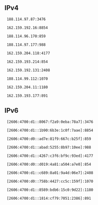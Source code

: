 ## IPv4
```
 188.114.97.87:3476
```
```
 162.159.192.16:8854
```
```
 188.114.96.170:859
```
```
 188.114.97.177:988
```
```
 162.159.204.118:4177
```
```
 162.159.193.214:854
```
```
 162.159.192.131:2408
```
```
 188.114.99.112:1070
```
```
 162.159.204.11:1180
```
```
 162.159.193.177:891
```

## IPv6
```
 [2606:4700:d1::8067:f2a9:0eba:78a7]:3476
```
```
 [2606:4700:d1::1b90:6b3e:1c0f:7aae]:8854
```
```
 [2606:4700:d0::ad7e:81f9:667c:b25f]:859
```
```
 [2606:4700:d1::abad:5255:8b97:10ee]:988
```
```
 [2606:4700:d1::4267:c3f6:bf9c:93ed]:4177
```
```
 [2606:4700:d0::d019:4a81:a504:a7e0]:854
```
```
 [2606:4700:d1::c689:8a01:9a4d:06e7]:2408
```
```
 [2606:4700:d0::758b:4427:cc5c:159f]:1070
```
```
 [2606:4700:d1::8589:bdb6:15c0:9d22]:1180
```
```
 [2606:4700:d1::1814:cf79:7051:2386]:891
```
